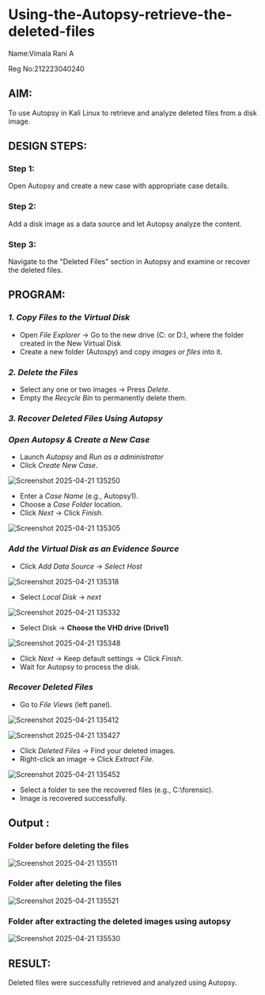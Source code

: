 # Using-the-Autopsy-retrieve-the-deleted-files
Name:Vimala Rani A

Reg No:212223040240
## AIM:
To use Autopsy in Kali Linux to retrieve and analyze deleted files from a disk image.

## DESIGN STEPS:
### Step 1:
Open Autopsy and create a new case with appropriate case details.

### Step 2:
Add a disk image as a data source and let Autopsy analyze the content.

### Step 3:
Navigate to the "Deleted Files" section in Autopsy and examine or recover the deleted files.

## PROGRAM:
### *1. Copy Files to the Virtual Disk*  
- Open *File Explorer* → Go to the new drive (C: or D:), where the folder created in the New Virtual Disk
- Create a new folder (Autospy) and copy *images or files* into it.  

### *2. Delete the Files*  
- Select any one or two images → Press *Delete*.  
- Empty the *Recycle Bin* to permanently delete them.  

### *3. Recover Deleted Files Using Autopsy*  
### *Open Autopsy & Create a New Case* 

- Launch *Autopsy* and *Run as a administrator*  
- Click *Create New Case*.  

![Screenshot 2025-04-21 135250](https://github.com/user-attachments/assets/3540b979-3ea1-43df-b623-a8a81a4858b2)


- Enter a *Case Name* (e.g., Autopsy1).  
- Choose a *Case Folder* location.  
- Click *Next* → Click *Finish*.  

![Screenshot 2025-04-21 135305](https://github.com/user-attachments/assets/09e57945-5279-4948-bfb0-ac70460eb989)

### *Add the Virtual Disk as an Evidence Source*  
- Click *Add Data Source*  → *Select Host*

![Screenshot 2025-04-21 135318](https://github.com/user-attachments/assets/d15fcc45-a5e8-49d7-b438-84b225044010)


- Select *Local Disk* → *next* 

![Screenshot 2025-04-21 135332](https://github.com/user-attachments/assets/05a1eeec-bac5-42ac-9945-841b9bc644f7)


- Select Disk → **Choose the VHD drive (Drive1)**

![Screenshot 2025-04-21 135348](https://github.com/user-attachments/assets/8a96a9a8-628e-4598-a033-08e474e0a5a3)


- Click *Next* → Keep default settings → Click *Finish*.  
- Wait for Autopsy to process the disk.  

### *Recover Deleted Files*  
- Go to *File Views* (left panel).  

![Screenshot 2025-04-21 135412](https://github.com/user-attachments/assets/9fb809b8-ea16-46d2-9aa5-75fd9770720a)


![Screenshot 2025-04-21 135427](https://github.com/user-attachments/assets/917d8037-1c5f-4495-951a-ebb26681acb2)


- Click *Deleted Files* → Find your deleted images.  
- Right-click an image → Click *Extract File*.  

![Screenshot 2025-04-21 135452](https://github.com/user-attachments/assets/dba288ab-bf1d-4edf-8f47-3f2da25f77b0)


- Select a folder to see the recovered files (e.g., C:\forensic).  
- Image is recovered successfully.


## Output :
### Folder before deleting the files
![Screenshot 2025-04-21 135511](https://github.com/user-attachments/assets/d190a167-ad77-4f90-a150-7c4d898c884d)

### Folder after deleting the files
![Screenshot 2025-04-21 135521](https://github.com/user-attachments/assets/e6c83bc6-853b-4a6d-bda0-6872d06adb37)

### Folder after extracting the deleted images using autopsy
![Screenshot 2025-04-21 135530](https://github.com/user-attachments/assets/d9d17cde-a820-472f-b276-0aaab02080dc)

## RESULT:
Deleted files were successfully retrieved and analyzed using Autopsy.
